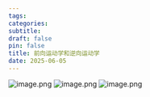 ```yaml
---
tags:
categories:
subtitle:
draft: false
pin: false
title: 前向运动学和逆向运动学
date: 2025-06-05
---
```


![image.png](https://cdn.jsdelivr.net/gh/aizawaayame/blogimage@main/img/20250605201629.png)
![image.png](https://cdn.jsdelivr.net/gh/aizawaayame/blogimage@main/img/20250605201741.png)
![image.png](https://cdn.jsdelivr.net/gh/aizawaayame/blogimage@main/img/20250605202040.png)
 